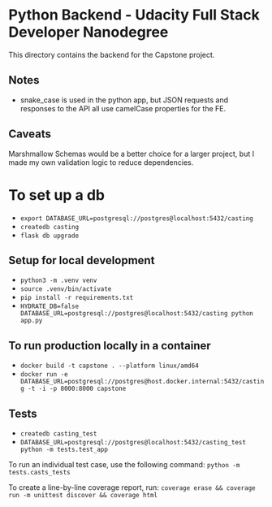 # Python Backend - Udacity Full Stack Developer Nanodegree

This directory contains the backend for the Capstone project.

## Notes
- snake_case is used in the python app, but JSON requests and responses to the API all use camelCase properties for the FE.

## Caveats
Marshmallow Schemas would be a better choice for a larger project, but I made my own validation logic to reduce dependencies.

# To set up a db
- `export DATABASE_URL=postgresql://postgres@localhost:5432/casting`
- `createdb casting`
- `flask db upgrade`

## Setup for local development
- `python3 -m .venv venv`
- `source .venv/bin/activate`
- `pip install -r requirements.txt`
- `HYDRATE_DB=false DATABASE_URL=postgresql://postgres@localhost:5432/casting python app.py`

## To run production locally in a container
- `docker build -t capstone . --platform linux/amd64`
- `docker run -e DATABASE_URL=postgresql://postgres@host.docker.internal:5432/casting -t -i -p 8000:8000 capstone`

## Tests
- `createdb casting_test`
- `DATABASE_URL=postgresql://postgres@localhost:5432/casting_test python -m tests.test_app`

To run an individual test case, use the following command:
`python -m tests.casts_tests`

To create a line-by-line coverage report, run:
`coverage erase && coverage run -m unittest discover && coverage html`